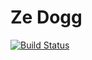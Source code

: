 # Ze Dogg

[![Build Status](http://img.shields.io/travis/tnarik/ZeDogg.svg)](https://travis-ci.org/tnarik/ZeDogg)
